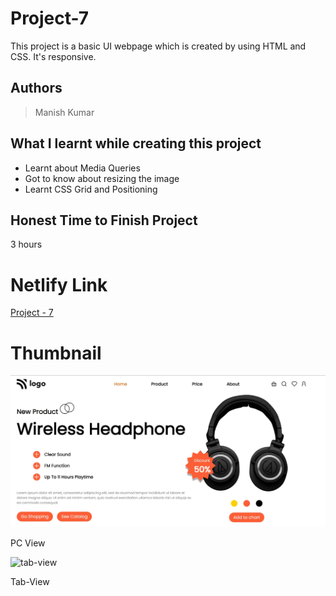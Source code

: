 
# Project-7

This project is a basic UI webpage which is created by using HTML and CSS. It's responsive.





## Authors

 >Manish Kumar


## What I learnt while creating this project

- Learnt about Media Queries
- Got to know about resizing the image
- Learnt CSS Grid and Positioning 



## Honest Time to Finish Project

3 hours



# Netlify Link

[Project - 7](https://project-7-mk.netlify.app/)

# Thumbnail

![thumbnail_pic](thumbnail.jpg)

PC View

![tab-view](https://user-images.githubusercontent.com/102028645/183283154-5fe12b20-42a7-4f66-a924-8ba0c87ff938.jpg)

Tab-View

